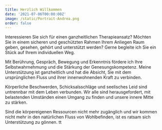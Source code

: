 ```yaml
---
title: Herzlich Willkommen
date: '2021-07-06T00:00:00Z'
image: /static/Portrait-Andrea.png
order: false
---
```

Interessieren Sie sich für einen ganzheitlichen Therapieansatz? Möchten Sie in einem sicheren und geschützten Rahmen Ihrem Anliegen Raum geben, gesehen, gehört und unterstützt werden? Gerne begleite ich Sie ein Stück auf Ihrem individuellen Weg.

Mit Berührung, Gespräch, Bewegung und Erkenntnis fördere ich Ihre Selbstwahrnehmung und die Stärkung der Genesungskompetenz. Meine Unterstützung ist ganzheitlich und hat die Absicht, Sie mit dem ursprünglichen Fluss und ihrer innenwohnenden Kraft zu verbinden.

Körperliche Beschwerden, Schicksalsschläge und seelisches Leid sind untrennbar mit dem Leben verbunden. Wir alle sind herausgefordert, mit belastenden Umständen einen Umgang zu finden und unsere innere Mitte zu stärken.

Sind die körpereigenen Ressourcen nicht mehr zugänglich und wir kommen nicht mehr in den natürlichen Fluss von Wohlbefinden, ist es ratsam sich Unterstützung zu gönnen. tt